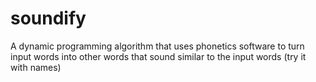 soundify
========

A dynamic programming algorithm that uses phonetics software to turn input words into other words that sound similar to the input words (try it with names)
